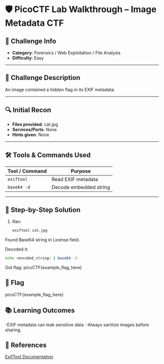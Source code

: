 # 🛡️ PicoCTF Lab Walkthrough – Image Metadata CTF

## 📌 Challenge Info
- **Category**: Forensics / Web Exploitation / File Analysis  
- **Difficulty**: Easy

---

## 📝 Challenge Description
An image contained a hidden flag in its EXIF metadata.

---

## 🔍 Initial Recon
- **Files provided**: cat.jpg
- **Services/Ports**: None
- **Hints given**: None

---

## 🛠️ Tools & Commands Used
| Tool / Command | Purpose |
|----------------|---------|
| `exiftool` | Read EXIF metadata |
| `base64 -d` | Decode embedded string |

---

## 🧠 Step-by-Step Solution
1. Ran:
   ```bash
   exiftool cat.jpg
   ```
Found Base64 string in License field.

Decoded it:
```bash
echo <encoded_string> | base64 -d

```

Got flag:
picoCTF{example_flag_here}

## 🧾 Flag
picoCTF{example_flag_here}

## 📚 Learning Outcomes
-EXIF metadata can leak sensitive data.
-Always sanitize images before sharing.

## 🔗 References
[ExifTool Documentation](https://exiftool.org/)
